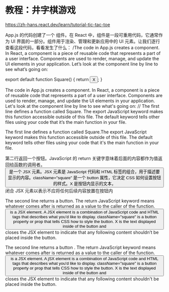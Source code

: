 # 教程：井字棋游戏
https://zh-hans.react.dev/learn/tutorial-tic-tac-toe

App.js 的代码创建了一个 组件。在 React 中，组件是一段可重用代码，它通常作为 UI 界面的一部分。组件用于渲染、管理和更新应用中的 UI 元素。让我们逐行查看这段代码，看看发生了什么：
/The code in App.js creates a component. In React, a component is a piece of reusable code that represents a part of a user interface. Components are used to render, manage, and update the UI elements in your application. Let’s look at the component line by line to see what’s going on:

export default function Square() {
  return <button className="square">X</button>;
}

The code in App.js creates a component. In React, a component is a piece of reusable code that represents a part of a user interface. Components are used to render, manage, and update the UI elements in your application. Let's look at the component line by line to see what's going on:
//
The first line defines a function called Square. The export JavaScript keyword makes this function accessible outside of this file. The default keyword tells other files using your code that it’s the main function in your file.

The first line defines a function called Square.The export JavaScript keyword makes this function accessible outside of this file. The default keyword tells other files using your code that it's the main function in your file.

第二行返回一个按钮。JavaScript 的 return 关键字意味着后面的内容都作为值返回给函数的调用者。<button> 是一个 JSX 元素。JSX 元素是 JavaScript 代码和 HTML 标签的组合，用于描述要显示的内容。className="square" 是一个 button 属性，它决定 CSS 如何设置按钮的样式。X 是按钮内显示的文本，</button> 闭合 JSX 元素以表示不应将任何后续内容放置在按钮内

The second line returns a button. The return JavaScript keyword means whatever comes after is returned as a value to the caller of the function. <button> is a JSX element. A JSX element is a combination of JavaScript code and HTML tags that describes what you’d like to display. className="square" is a button property or prop that tells CSS how to style the button. X is the text displayed inside of the button and </button> closes the JSX element to indicate that any following content shouldn’t be placed inside the button.

The second line returns a button . The return JavaScript keyword means whatever comes after is returned as a value to the caller of the function.<button> is a JSX element. A jSX element is a combination of JavaScript code and HTML tags that describes what you'd like to display. className="square" is a button property or prop that tells CSS how to style the button. X is the text displayed inside of the button and </button> closes the JSX element to indicate that any following content shouldn't be placed inside the button.
